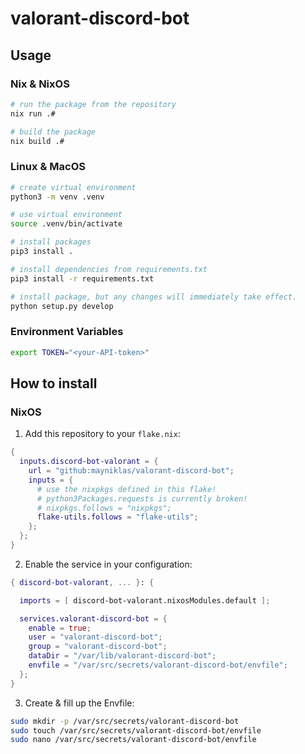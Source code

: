 # valorant-discord-bot

## Usage

### Nix & NixOS

```bash
# run the package from the repository
nix run .#

# build the package
nix build .#
```

### Linux & MacOS

```bash
# create virtual environment
python3 -m venv .venv

# use virtual environment
source .venv/bin/activate

# install packages
pip3 install .

# install dependencies from requirements.txt
pip3 install -r requirements.txt

# install package, but any changes will immediately take effect.
python setup.py develop
```

### Environment Variables

```sh
export TOKEN="<your-API-token>"
```

## How to install

### NixOS

1. Add this repository to your `flake.nix`:

```nix
{
  inputs.discord-bot-valorant = {
    url = "github:mayniklas/valorant-discord-bot";
    inputs = {
      # use the nixpkgs defined in this flake!
      # python3Packages.requests is currently broken!
      # nixpkgs.follows = "nixpkgs";
      flake-utils.follows = "flake-utils";
    };
  };
}
```

2. Enable the service in your configuration:

```nix
{ discord-bot-valorant, ... }: {

  imports = [ discord-bot-valorant.nixosModules.default ];

  services.valorant-discord-bot = {
    enable = true;
    user = "valorant-discord-bot";
    group = "valorant-discord-bot";
    dataDir = "/var/lib/valorant-discord-bot";
    envfile = "/var/src/secrets/valorant-discord-bot/envfile";
  };
}
```

3. Create & fill up the Envfile:

```sh
sudo mkdir -p /var/src/secrets/valorant-discord-bot
sudo touch /var/src/secrets/valorant-discord-bot/envfile
sudo nano /var/src/secrets/valorant-discord-bot/envfile
```
